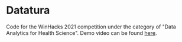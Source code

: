 # Datatura

Code for the WinHacks 2021 competition under the category of "Data Analytics for Health Science". Demo video can be found [here](https://www.youtube.com/watch?v=H0H2osdDQOU).
